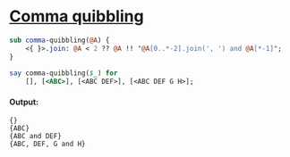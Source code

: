 [1]: http://rosettacode.org/wiki/Comma_quibbling

# [Comma quibbling][1]

```perl
sub comma-quibbling(@A) {
    <{ }>.join: @A < 2 ?? @A !! "@A[0..*-2].join(', ') and @A[*-1]";
}
 
say comma-quibbling($_) for
    [], [<ABC>], [<ABC DEF>], [<ABC DEF G H>];
```

#### Output:
```
{}
{ABC}
{ABC and DEF}
{ABC, DEF, G and H}
```